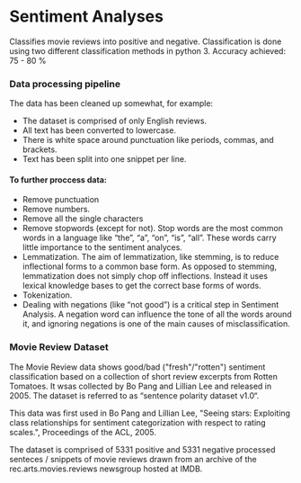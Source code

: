 # Sentiment Analyses

Classifies movie reviews into positive and negative. Classification is done using two different classification methods in python 3. Accuracy achieved: 75 - 80 %

### Data processing pipeline

The data has been cleaned up somewhat, for example:
* The dataset is comprised of only English reviews.
* All text has been converted to lowercase.
* There is white space around punctuation like periods, commas, and brackets.
* Text has been split into one snippet per line.

#### To further proccess data:
* Remove punctuation
* Remove numbers. 
* Remove all the single characters
* Remove stopwords (except for not). Stop words are the most common words in a language like “the”, “a”, “on”, “is”, “all”. These words carry little importance to the sentiment analyces.
* Lemmatization. The aim of lemmatization, like stemming, is to reduce inflectional forms to a common base form. As opposed to stemming, lemmatization does not simply chop off inflections. Instead it uses lexical knowledge bases to get the correct base forms of words.
* Tokenization. 
* Dealing with negations (like “not good”) is a critical step in Sentiment Analysis. A negation word can influence the tone of all the words around it, and ignoring negations is one of the main causes of misclassification.

### Movie Review Dataset

The Movie Review data shows good/bad ("fresh"/"rotten") sentiment classification based on a collection of short review excerpts from Rotten Tomatoes. It wsas collected by Bo Pang and Lillian Lee and released in 2005. The dataset is referred to as “sentence polarity dataset v1.0“.

This data was first used in Bo Pang and Lillian Lee, "Seeing stars: Exploiting class relationships for sentiment categorization
with respect to rating scales.", Proceedings of the ACL, 2005.

The dataset is comprised of 5331 positive and 5331 negative processed senteces / snippets of movie reviews drawn from an archive of the rec.arts.movies.reviews newsgroup hosted at IMDB. 
